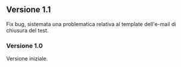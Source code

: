 ## Versione 1.1
Fix bug, sistemata una problematica relativa al template dell'e-mail di chiusura del test.

### Versione 1.0
Versione iniziale.
